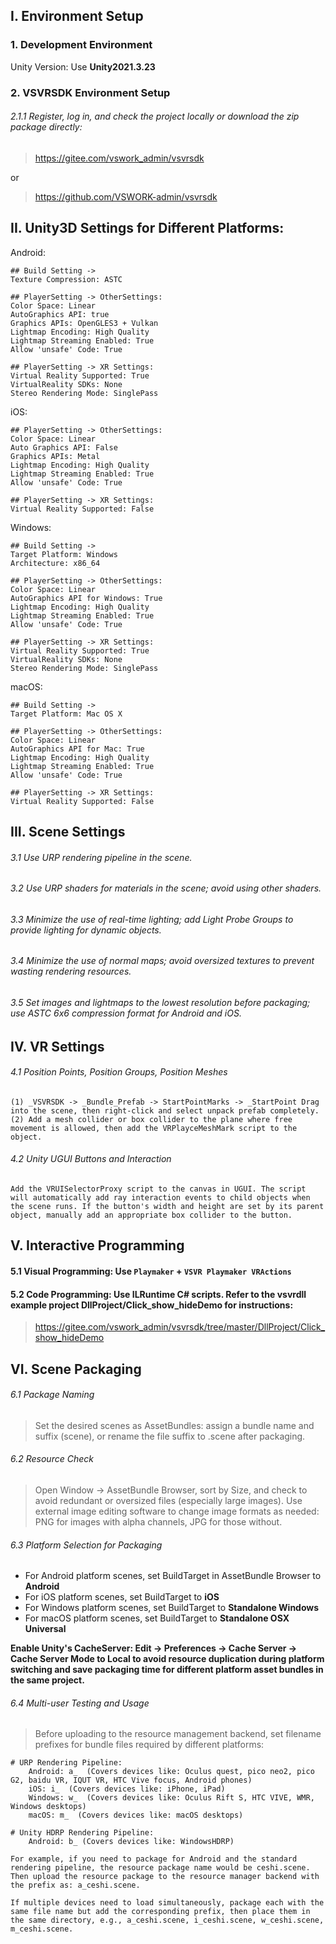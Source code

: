 ## I. Environment Setup
### 1. Development Environment
Unity Version: Use **Unity2021.3.23**

### 2. VSVRSDK Environment Setup
###### 2.1.1 Register, log in, and check the project locally or download the zip package directly:
> https://gitee.com/vswork_admin/vsvrsdk

or

> https://github.com/VSWORK-admin/vsvrsdk

## II. Unity3D Settings for Different Platforms:

Android:
```
## Build Setting ->
Texture Compression: ASTC

## PlayerSetting -> OtherSettings:
Color Space: Linear
AutoGraphics API: true
Graphics APIs: OpenGLES3 + Vulkan
Lightmap Encoding: High Quality
Lightmap Streaming Enabled: True
Allow 'unsafe' Code: True

## PlayerSetting -> XR Settings:
Virtual Reality Supported: True
VirtualReality SDKs: None
Stereo Rendering Mode: SinglePass
```

iOS:
```
## PlayerSetting -> OtherSettings:
Color Space: Linear
Auto Graphics API: False
Graphics APIs: Metal
Lightmap Encoding: High Quality
Lightmap Streaming Enabled: True
Allow 'unsafe' Code: True

## PlayerSetting -> XR Settings:
Virtual Reality Supported: False
```

Windows:
```
## Build Setting ->
Target Platform: Windows
Architecture: x86_64

## PlayerSetting -> OtherSettings:
Color Space: Linear
AutoGraphics API for Windows: True
Lightmap Encoding: High Quality
Lightmap Streaming Enabled: True
Allow 'unsafe' Code: True

## PlayerSetting -> XR Settings:
Virtual Reality Supported: True
VirtualReality SDKs: None
Stereo Rendering Mode: SinglePass
```

macOS:
```
## Build Setting ->
Target Platform: Mac OS X

## PlayerSetting -> OtherSettings:
Color Space: Linear
AutoGraphics API for Mac: True
Lightmap Encoding: High Quality
Lightmap Streaming Enabled: True
Allow 'unsafe' Code: True

## PlayerSetting -> XR Settings:
Virtual Reality Supported: False
```

## III. Scene Settings
###### 3.1 Use URP rendering pipeline in the scene.
###### 3.2 Use URP shaders for materials in the scene; avoid using other shaders.
###### 3.3 Minimize the use of real-time lighting; add Light Probe Groups to provide lighting for dynamic objects.
###### 3.4 Minimize the use of normal maps; avoid oversized textures to prevent wasting rendering resources.
###### 3.5 Set images and lightmaps to the lowest resolution before packaging; use ASTC 6x6 compression format for Android and iOS.

## IV. VR Settings
###### 4.1 Position Points, Position Groups, Position Meshes
```
(1) _VSVRSDK -> _Bundle_Prefab -> StartPointMarks -> _StartPoint Drag into the scene, then right-click and select unpack prefab completely.
(2) Add a mesh collider or box collider to the plane where free movement is allowed, then add the VRPlayceMeshMark script to the object.
```

###### 4.2 Unity UGUI Buttons and Interaction
```
Add the VRUISelectorProxy script to the canvas in UGUI. The script will automatically add ray interaction events to child objects when the scene runs. If the button's width and height are set by its parent object, manually add an appropriate box collider to the button.
```

## V. Interactive Programming
#### 5.1 Visual Programming: Use ```Playmaker``` + ```VSVR Playmaker VRActions```
#### 5.2 Code Programming: Use ILRuntime C# scripts. Refer to the vsvrdll example project DllProject/Click_show_hideDemo for instructions:
> https://gitee.com/vswork_admin/vsvrsdk/tree/master/DllProject/Click_show_hideDemo

## VI. Scene Packaging
###### 6.1 Package Naming
> Set the desired scenes as AssetBundles: assign a bundle name and suffix (scene), or rename the file suffix to .scene after packaging.

###### 6.2 Resource Check
> Open Window -> AssetBundle Browser, sort by Size, and check to avoid redundant or oversized files (especially large images). Use external image editing software to change image formats as needed: PNG for images with alpha channels, JPG for those without.

###### 6.3 Platform Selection for Packaging

- For Android platform scenes, set BuildTarget in AssetBundle Browser to **Android**
- For iOS platform scenes, set BuildTarget to **iOS**
- For Windows platform scenes, set BuildTarget to **Standalone Windows**
- For macOS platform scenes, set BuildTarget to **Standalone OSX Universal**

**Enable Unity's CacheServer: Edit -> Preferences -> Cache Server -> Cache Server Mode to Local to avoid resource duplication during platform switching and save packaging time for different platform asset bundles in the same project.**

###### 6.4 Multi-user Testing and Usage
> Before uploading to the resource management backend, set filename prefixes for bundle files required by different platforms:
```
# URP Rendering Pipeline:
    Android: a_  (Covers devices like: Oculus quest, pico neo2, pico G2, baidu VR, IQUT VR, HTC Vive focus, Android phones)
    iOS: i_  (Covers devices like: iPhone, iPad)
    Windows: w_  (Covers devices like: Oculus Rift S, HTC VIVE, WMR, Windows desktops)
    macOS: m_  (Covers devices like: macOS desktops)

# Unity HDRP Rendering Pipeline:
    Android: b_ (Covers devices like: WindowsHDRP)

For example, if you need to package for Android and the standard rendering pipeline, the resource package name would be ceshi.scene. Then upload the resource package to the resource manager backend with the prefix as: a_ceshi.scene.

If multiple devices need to load simultaneously, package each with the same file name but add the corresponding prefix, then place them in the same directory, e.g., a_ceshi.scene, i_ceshi.scene, w_ceshi.scene, m_ceshi.scene.
```
